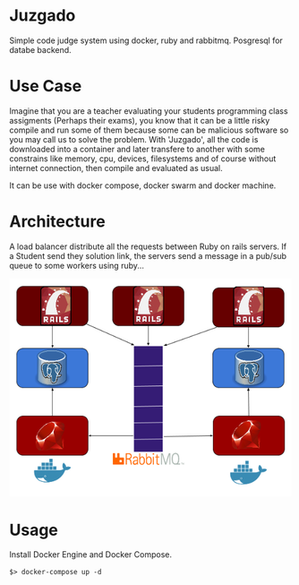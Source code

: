 # Juzgado
Simple code judge system using docker, ruby and rabbitmq. Posgresql for databe backend.

# Use Case

Imagine that you are a teacher evaluating your students programming class assigments (Perhaps their exams), you know that it can be a little risky compile and run some of them because some can be malicious software so you may call us to solve the problem. With 'Juzgado', all the code is downloaded into a container and later transfere to another with some constrains like memory, cpu, devices, filesystems and of course without internet connection, then compile and evaluated as usual.

It can be use with docker compose, docker swarm and docker machine.

# Architecture

A load balancer distribute all the requests between Ruby on rails servers. If a Student send they solution link, the servers send a message in a pub/sub queue to some workers using ruby...

![Cluster](https://raw.githubusercontent.com/Lascilab/juzgado/master/Juzgado.png)

# Usage

Install Docker Engine and Docker Compose.


```
$> docker-compose up -d
```

